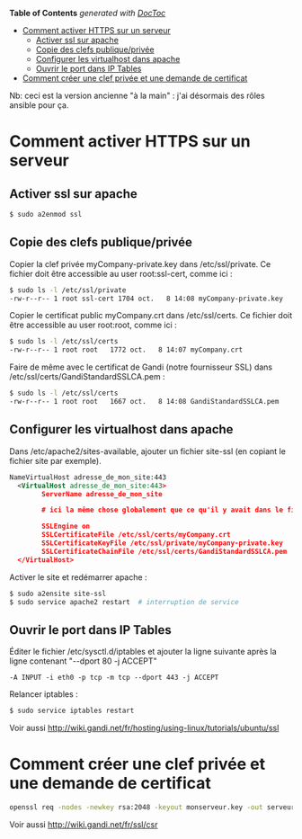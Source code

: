 <!-- START doctoc generated TOC please keep comment here to allow auto update -->
<!-- DON'T EDIT THIS SECTION, INSTEAD RE-RUN doctoc TO UPDATE -->
**Table of Contents**  *generated with [DocToc](https://github.com/thlorenz/doctoc)*

- [Comment activer HTTPS sur un serveur](#comment-activer-https-sur-un-serveur)
  - [Activer ssl sur apache](#activer-ssl-sur-apache)
  - [Copie des clefs publique/privée](#copie-des-clefs-publiquepriv%C3%A9e)
  - [Configurer les virtualhost dans apache](#configurer-les-virtualhost-dans-apache)
  - [Ouvrir le port dans IP Tables](#ouvrir-le-port-dans-ip-tables)
- [Comment créer une clef privée et une demande de certificat](#comment-cr%C3%A9er-une-clef-priv%C3%A9e-et-une-demande-de-certificat)

<!-- END doctoc generated TOC please keep comment here to allow auto update -->

Nb: ceci est la version ancienne "à la main" : j'ai désormais des rôles ansible pour ça.


# Comment activer HTTPS sur un serveur
## Activer ssl sur apache
````bash
$ sudo a2enmod ssl
````

## Copie des clefs publique/privée
Copier la clef privée myCompany-private.key dans /etc/ssl/private. Ce fichier doit être accessible au user root:ssl-cert, comme ici :
````bash
$ sudo ls -l /etc/ssl/private
-rw-r--r-- 1 root ssl-cert 1704 oct.   8 14:08 myCompany-private.key
````

Copier le certificat public myCompany.crt dans /etc/ssl/certs. Ce fichier doit être accessible au user root:root, comme ici :
````bash
$ sudo ls -l /etc/ssl/certs
-rw-r--r-- 1 root root   1772 oct.   8 14:07 myCompany.crt
````

Faire de même avec le certificat de Gandi (notre fournisseur SSL) dans /etc/ssl/certs/GandiStandardSSLCA.pem :
````bash
$ sudo ls -l /etc/ssl/certs
-rw-r--r-- 1 root root   1667 oct.   8 14:08 GandiStandardSSLCA.pem
````

## Configurer les virtualhost dans apache
Dans /etc/apache2/sites-available, ajouter un fichier site-ssl (en copiant le fichier site par exemple).
````xml
NameVirtualHost adresse_de_mon_site:443
  <VirtualHost adresse_de_mon_site:443>
        ServerName adresse_de_mon_site

        # ici la même chose globalement que ce qu'il y avait dans le fichier site

        SSLEngine on
        SSLCertificateFile /etc/ssl/certs/myCompany.crt
        SSLCertificateKeyFile /etc/ssl/private/myCompany-private.key
        SSLCertificateChainFile /etc/ssl/certs/GandiStandardSSLCA.pem
  </VirtualHost>
````

Activer le site et redémarrer apache :
````bash
$ sudo a2ensite site-ssl
$ sudo service apache2 restart  # interruption de service
````

## Ouvrir le port dans IP Tables
Éditer le fichier /etc/sysctl.d/iptables et ajouter la ligne suivante après la ligne contenant "--dport 80 -j ACCEPT"
````
-A INPUT -i eth0 -p tcp -m tcp --dport 443 -j ACCEPT
````

Relancer iptables :
````bash
$ sudo service iptables restart
````

Voir aussi http://wiki.gandi.net/fr/hosting/using-linux/tutorials/ubuntu/ssl

# Comment créer une clef privée et une demande de certificat
````bash
openssl req -nodes -newkey rsa:2048 -keyout monserveur.key -out serveur.csr
````

Voir aussi http://wiki.gandi.net/fr/ssl/csr
